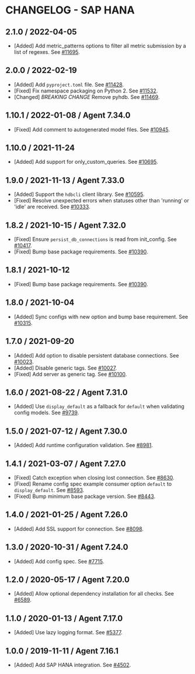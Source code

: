 # CHANGELOG - SAP HANA

## 2.1.0 / 2022-04-05

* [Added] Add metric_patterns options to filter all metric submission by a list of regexes. See [#11695](https://github.com/DataDog/integrations-core/pull/11695).

## 2.0.0 / 2022-02-19

* [Added] Add `pyproject.toml` file. See [#11428](https://github.com/DataDog/integrations-core/pull/11428).
* [Fixed] Fix namespace packaging on Python 2. See [#11532](https://github.com/DataDog/integrations-core/pull/11532).
* [Changed] *BREAKING CHANGE* Remove pyhdb. See [#11469](https://github.com/DataDog/integrations-core/pull/11469).

## 1.10.1 / 2022-01-08 / Agent 7.34.0

* [Fixed] Add comment to autogenerated model files. See [#10945](https://github.com/DataDog/integrations-core/pull/10945).

## 1.10.0 / 2021-11-24

* [Added] Add support for only_custom_queries. See [#10695](https://github.com/DataDog/integrations-core/pull/10695).

## 1.9.0 / 2021-11-13 / Agent 7.33.0

* [Added] Support the `hdbcli` client library. See [#10595](https://github.com/DataDog/integrations-core/pull/10595).
* [Fixed] Resolve unexpected errors when statuses other than 'running' or 'idle' are received. See [#10333](https://github.com/DataDog/integrations-core/pull/10333).

## 1.8.2 / 2021-10-15 / Agent 7.32.0

* [Fixed] Ensure `persist_db_connections` is read from init_config. See [#10417](https://github.com/DataDog/integrations-core/pull/10417).
* [Fixed] Bump base package requirements. See [#10390](https://github.com/DataDog/integrations-core/pull/10390).

## 1.8.1 / 2021-10-12

* [Fixed] Bump base package requirements. See [#10390](https://github.com/DataDog/integrations-core/pull/10390).

## 1.8.0 / 2021-10-04

* [Added] Sync configs with new option and bump base requirement. See [#10315](https://github.com/DataDog/integrations-core/pull/10315).

## 1.7.0 / 2021-09-20

* [Added] Add option to disable persistent database connections. See [#10023](https://github.com/DataDog/integrations-core/pull/10023).
* [Added] Disable generic tags. See [#10027](https://github.com/DataDog/integrations-core/pull/10027).
* [Fixed] Add server as generic tag. See [#10100](https://github.com/DataDog/integrations-core/pull/10100).

## 1.6.0 / 2021-08-22 / Agent 7.31.0

* [Added] Use `display_default` as a fallback for `default` when validating config models. See [#9739](https://github.com/DataDog/integrations-core/pull/9739).

## 1.5.0 / 2021-07-12 / Agent 7.30.0

* [Added] Add runtime configuration validation. See [#8981](https://github.com/DataDog/integrations-core/pull/8981).

## 1.4.1 / 2021-03-07 / Agent 7.27.0

* [Fixed] Catch exception when closing lost connection. See [#8630](https://github.com/DataDog/integrations-core/pull/8630).
* [Fixed] Rename config spec example consumer option `default` to `display_default`. See [#8593](https://github.com/DataDog/integrations-core/pull/8593).
* [Fixed] Bump minimum base package version. See [#8443](https://github.com/DataDog/integrations-core/pull/8443).

## 1.4.0 / 2021-01-25 / Agent 7.26.0

* [Added] Add SSL support for connection. See [#8098](https://github.com/DataDog/integrations-core/pull/8098).

## 1.3.0 / 2020-10-31 / Agent 7.24.0

* [Added] Add config spec. See [#7715](https://github.com/DataDog/integrations-core/pull/7715).

## 1.2.0 / 2020-05-17 / Agent 7.20.0

* [Added] Allow optional dependency installation for all checks. See [#6589](https://github.com/DataDog/integrations-core/pull/6589).

## 1.1.0 / 2020-01-13 / Agent 7.17.0

* [Added] Use lazy logging format. See [#5377](https://github.com/DataDog/integrations-core/pull/5377).

## 1.0.0 / 2019-11-11 / Agent 7.16.1

* [Added] Add SAP HANA integration. See [#4502](https://github.com/DataDog/integrations-core/pull/4502).
